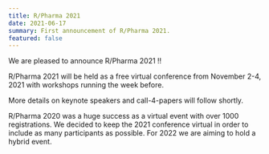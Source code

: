 ```yaml
---
title: R/Pharma 2021
date: 2021-06-17
summary: First announcement of R/Pharma 2021.
featured: false
---
```


We are pleased to announce R/Pharma 2021 !!

R/Pharma 2021 will be held as a free virtual conference from November 2-4, 2021 with workshops running the week before.

More details on keynote speakers and call-4-papers will follow shortly.

R/Pharma 2020 was a huge success as a virtual event with over 1000 registrations.  We decided to keep the 2021 conference virtual in order to include as many participants as possible.  For 2022 we are aiming to hold a hybrid event.
